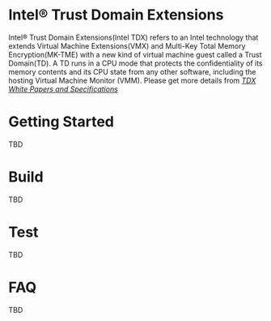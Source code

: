 # Intel&reg; Trust Domain Extensions

Intel&reg; Trust Domain Extensions(Intel TDX) refers to an Intel technology that extends Virtual Machine Extensions(VMX) and Multi-Key Total Memory Encryption(MK-TME) with a new kind of virtual machine guest called a Trust Domain(TD). A TD runs in a CPU mode that protects the confidentiality of its memory contents and its CPU state from any other software, including the hosting Virtual Machine Monitor (VMM). Please get more details from _[TDX White Papers and Specifications](https://www.intel.com/content/www/us/en/developer/articles/technical/intel-trust-domain-extensions.html)_

# Getting Started

TBD

# Build

TBD

# Test

TBD

# FAQ

TBD